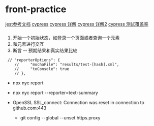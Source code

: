 # front-practice

[jest参考文档](https://www.yuque.com/sunluyong/node/gq5qaa#L9xkp)
[cypress](https://www.zhihu.com/column/testertalk)
[cypress 详解](https://www.cnblogs.com/poloyy/tag/Cypress/default.html?page=5)
[cypress 详解2](https://www.cnblogs.com/Yellow-ice/p/14851186.html)
[cypress 测试覆盖率](https://www.pangjian.me/2020/02/28/e2e-test-cypress-code-coverage/?hmsr=toutiao.io&utm_campaign=toutiao.io&utm_medium=toutiao.io&utm_source=toutiao.io)

###
1. 开始一个初始状态，如登录一个页面或者查询一个元素
2. 和元素进行交互
3. 断言 --  预期结果和真实结果比较

```
 // "reporterOptions": {
    //     "mochaFile": "results/test-[hash].xml", 
    //     "toConsole": true 
    // },
```
- npx nyc report

- npx nyc report --reporter=text-summary

- OpenSSL SSL_connect: Connection was reset in connection to github.com:443
  - git config --global --unset https.proxy